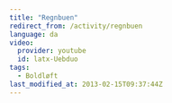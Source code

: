 ```yaml
---
title: "Regnbuen"
redirect_from: /activity/regnbuen
language: da
video:
  provider: youtube
  id: latx-Uebduo
tags:
  - Boldløft
last_modified_at: 2013-02-15T09:37:44Z
---
```



